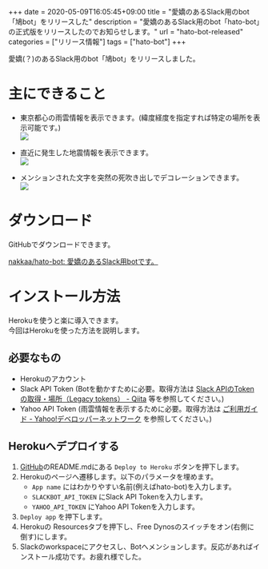 +++ 
date = 2020-05-09T16:05:45+09:00
title = "愛嬌のあるSlack用のbot「鳩bot」をリリースした"
description = "愛嬌のあるSlack用のbot「hato-bot」の正式版をリリースしたのでお知らせします。"
url = "hato-bot-released" 
categories = ["リリース情報"]
tags = ["hato-bot"]
+++

愛嬌(？)のあるSlack用のbot「鳩bot」をリリースしました。  

# 主にできること

* 東京都心の雨雲情報を表示できます。(緯度経度を指定すれば特定の場所を表示可能です。)  
![](/img/post/2020-05-09-hato1.png)

* 直近に発生した地震情報を表示できます。  
![](/img/post/2020-05-09-hato2.png)

* メンションされた文字を突然の死吹き出しでデコレーションできます。  
![](/img/post/2020-05-09-hato3.png)

# ダウンロード

GitHubでダウンロードできます。  

[nakkaa/hato-bot: 愛嬌のあるSlack用botです。](https://github.com/nakkaa/hato-bot)

# インストール方法

Herokuを使うと楽に導入できます。  
今回はHerokuを使った方法を説明します。

## 必要なもの

* Herokuのアカウント
* Slack API Token (Botを動かすために必要。取得方法は [Slack APIのTokenの取得・場所（Legacy tokens） - Qiita](https://qiita.com/ykhirao/items/0d6b9f4a0cc626884dbb) 等を参照してください。)
* Yahoo API Token (雨雲情報を表示するために必要。取得方法は [ご利用ガイド - Yahoo!デベロッパーネットワーク](https://developer.yahoo.co.jp/start/) を参照してください。)

## Herokuへデプロイする

1. [GitHub](https://github.com/nakkaa/hato-bot)のREADME.mdにある `Deploy to Heroku` ボタンを押下します。
1. Herokuのページへ遷移します。以下のパラメータを埋めます。
    * `App name` にはわかりやすい名前(例えばhato-bot)を入力します。
    * `SLACKBOT_API_TOKEN` にSlack API Tokenを入力します。
    * `YAHOO_API_TOKEN` にYahoo API Tokenを入力します。
1. `Deploy app` を押下します。
1. Herokuの Resourcesタブを押下し、Free Dynosのスイッチをオン(右側に倒す)にします。
1. Slackのworkspaceにアクセスし、Botへメンションします。反応があればインストール成功です。お疲れ様でした。
